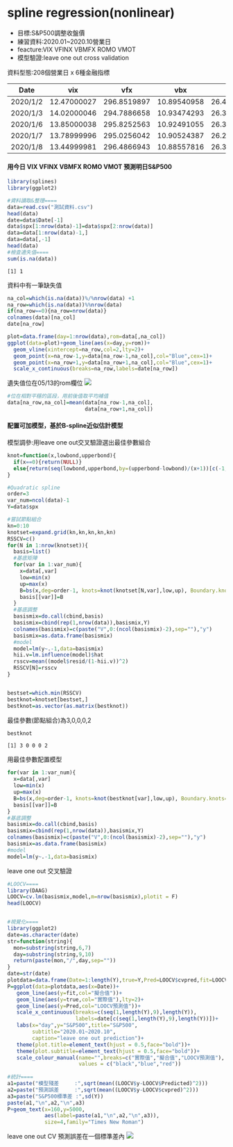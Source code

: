 # spline regression(nonlinear) 

* 目標:S&P500調整收盤價
* 練習資料:2020.01~2020.10營業日
* feacture:VIX VFINX VBMFX ROMO VMOT 
* 模型驗證:leave one out cross validation

資料型態:208個營業日 x 6種金融指標

Date|vix|vfx|vbx|rom|vmt|spx
---|---|---|---|---|---|---
2020/1/2|12.47000027|296.8519897|10.89540958|26.4090004|25.10000038|6609.290039
2020/1/3|14.02000046|294.7886658|10.93474293|26.3029995|24.90999985|6563.319824
2020/1/6|13.85000038|295.8252563|10.92491055|26.37599945|25.03499985|6586.540039
2020/1/7|13.78999996|295.0256042|10.90524387|26.29000092|25.09000015|6568.740234
2020/1/8|13.44999981|296.4866943|10.88557816|26.37400055|25.15999985|6601.149902

#### 用今日 VIX VFINX VBMFX ROMO VMOT 預測明日S&P500
```R
library(splines)
library(ggplot2)
```

```R
#資料讀取&整理====
data=read.csv("測試資料.csv")
head(data)
date=data$Date[-1]
data$spx[1:nrow(data)-1]=data$spx[2:nrow(data)]
data=data[1:nrow(data)-1,]
data=data[,-1]
head(data)
#檢查遺失值====
sum(is.na(data))
```
```
[1] 1 
```
資料中有一筆缺失值

```R
na_col=which(is.na(data))%/%nrow(data) +1
na_row=which(is.na(data))%%nrow(data)
if(na_row==0){na_row=nrow(data)}
colnames(data)[na_col]
date[na_row]

plot=data.frame(day=1:nrow(data),rom=data[,na_col])
ggplot(data=plot)+geom_line(aes(x=day,y=rom))+
  geom_vline(xintercept=na_row,col=2,lty=2)+
  geom_point(x=na_row-1,y=data[na_row-1,na_col],col="Blue",cex=1)+
  geom_point(x=na_row+1,y=data[na_row+1,na_col],col="Blue",cex=1)+
  scale_x_continuous(breaks=na_row,labels=date[na_row])
```
遺失值位在05/13的rom欄位
![](https://i.imgur.com/VmIYBNj.png)
```R
#位在相對平穩的區段，用前後值取平均補值
data[na_row,na_col]=mean(data[na_row-1,na_col],
                         data[na_row+1,na_col])
```
#### 配置可加模型，基於B-spline近似估計模型

模型調參:用leave one out交叉驗證選出最佳參數組合
```R
knot=function(x,lowbond,upperbond){
  if(x==0){return(NULL)}
  else{return(seq(lowbond,upperbond,by=(upperbond-lowbond)/(x+1))[c(-1,-(x+2))])}
}

#Quadratic spline
order=3 
var_num=ncol(data)-1
Y=data$spx

#嘗試節點組合
kn=0:10
knotset=expand.grid(kn,kn,kn,kn,kn)
RSSCV=c()
for(N in 1:nrow(knotset)){
  basis=list()
  #基底矩陣
  for(var in 1:var_num){
    x=data[,var]
    low=min(x)
    up=max(x)
    B=bs(x,deg=order-1, knots=knot(knotset[N,var],low,up), Boundary.knots=c(low,up),intercept=F)
    basis[[var]]=B
  }
  #基底調整
  basismix=do.call(cbind,basis)
  basismix=cbind(rep(1,nrow(data)),basismix,Y)
  colnames(basismix)=c(paste("V",0:(ncol(basismix)-2),sep=""),"y")
  basismix=as.data.frame(basismix)
  #model
  model=lm(y~.-1,data=basismix)
  hii.v=lm.influence(model)$hat
  rsscv=mean((model$resid/(1-hii.v))^2)
  RSSCV[N]=rsscv
}


bestset=which.min(RSSCV)
bestknot=knotset[bestset,]
bestknot=as.vector(as.matrix(bestknot))
```
最佳參數(節點組合)為3,0,0,0,2
```R
bestknot
```
```
[1] 3 0 0 0 2
```
用最佳參數配置模型
```R
for(var in 1:var_num){
  x=data[,var]
  low=min(x)
  up=max(x)
  B=bs(x,deg=order-1, knots=knot(bestknot[var],low,up), Boundary.knots=c(low,up),intercept=F)
  basis[[var]]=B
}
#基底調整
basismix=do.call(cbind,basis)
basismix=cbind(rep(1,nrow(data)),basismix,Y)
colnames(basismix)=c(paste("V",0:(ncol(basismix)-2),sep=""),"y")
basismix=as.data.frame(basismix)
#model
model=lm(y~.-1,data=basismix)
```
leave one out 交叉驗證
```R
#LOOCV====
library(DAAG)
LOOCV=cv.lm(basismix,model,m=nrow(basismix),plotit = F)
head(LOOCV)


#視覺化====
library(ggplot2)
date=as.character(date)
str=function(string){
  mon=substring(string,6,7)
  day=substring(string,9,10)
  return(paste(mon,"/",day,sep=""))
}
date=str(date)
plotdata=data.frame(Date=1:length(Y),true=Y,Pred=LOOCV$cvpred,fit=LOOCV$Predicted)
P=ggplot(data=plotdata,aes(x=Date))+
   geom_line(aes(y=fit,col="擬合值"))+
   geom_line(aes(y=true,col="實際值"),lty=2)+
   geom_line(aes(y=Pred,col="LOOCV預測值"))+
   scale_x_continuous(breaks=c(seq(1,length(Y),9),length(Y)),
                      labels=date[c(seq(1,length(Y),9),length(Y))])+
   labs(x="day",y="S&P500",title="S&P500",
        subtitle="2020.01~2020.10",
        caption="leave one out prediction")+
   theme(plot.title=element_text(hjust = 0.5,face="bold"))+
   theme(plot.subtitle=element_text(hjust = 0.5,face="bold"))+
   scale_colour_manual(name="",breaks=c("實際值","擬合值","LOOCV預測值"),
                       values = c("black","blue","red"))
   
#統計====
a1=paste("模型殘差     :",sqrt(mean((LOOCV$y-LOOCV$Predicted)^2)))
a2=paste("預測誤差     :",sqrt(mean((LOOCV$y-LOOCV$cvpred)^2)))
a3=paste("S&P500標準差 :",sd(Y))
paste(a1,"\n",a2,"\n",a3)
P+geom_text(x=160,y=5000,
            aes(label=paste(a1,"\n",a2,"\n",a3)),
            size=4,family="Times New Roman")

```
leave one out CV 預測誤差在一個標準差內
![](https://i.imgur.com/HhNKo3o.jpg)






